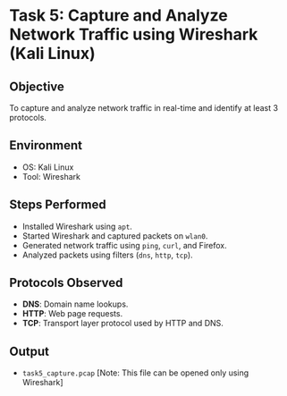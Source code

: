 # Task 5: Capture and Analyze Network Traffic using Wireshark (Kali Linux)

## Objective
To capture and analyze network traffic in real-time and identify at least 3 protocols.

## Environment
- OS: Kali Linux
- Tool: Wireshark

## Steps Performed
- Installed Wireshark using `apt`.
- Started Wireshark and captured packets on `wlan0`.
- Generated network traffic using `ping`, `curl`, and Firefox.
- Analyzed packets using filters (`dns`, `http`, `tcp`).

## Protocols Observed
- **DNS**: Domain name lookups.
- **HTTP**: Web page requests.
- **TCP**: Transport layer protocol used by HTTP and DNS.

## Output
- `task5_capture.pcap` [Note: This file can be opened only using Wireshark]

